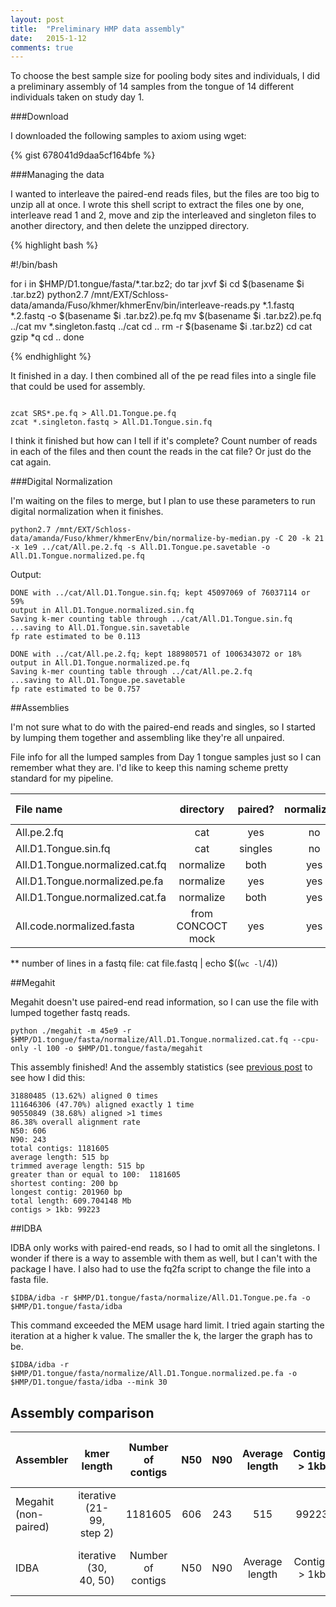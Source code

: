 ```yaml
---
layout: post
title:  "Preliminary HMP data assembly"
date:   2015-1-12
comments: true
---
```


To choose the best sample size for pooling body sites and individuals, I did a preliminary assembly of 14 samples from the tongue of 14 different individuals taken on study day 1.

###Download

I downloaded the following samples to axiom using wget:

{% gist 678041d9daa5cf164bfe %}

###Managing the data

I wanted to interleave the paired-end reads files, but the files are too big to unzip all at once. I wrote this shell script to extract the files one by one, interleave read 1 and 2, move and zip the interleaved and singleton files to another directory, and then delete the unzipped directory.

{% highlight bash %}

#!/bin/bash

for i in $HMP/D1.tongue/fasta/*.tar.bz2; do
	tar jxvf $i
	cd $(basename $i .tar.bz2)
	python2.7 /mnt/EXT/Schloss-data/amanda/Fuso/khmer/khmerEnv/bin/interleave-reads.py *.1.fastq *.2.fastq -o $(basename $i .tar.bz2).pe.fq
	mv $(basename $i .tar.bz2).pe.fq ../cat
	mv *.singleton.fastq ../cat
	cd ..
	rm -r $(basename $i .tar.bz2)
	cd cat
	gzip *q
	cd ..
done

{% endhighlight %}

It finished in a day. I then combined all of the pe read files into a single file that could be used for assembly.

~~~~

zcat SRS*.pe.fq > All.D1.Tongue.pe.fq
zcat *.singleton.fastq > All.D1.Tongue.sin.fq

~~~~

I think it finished but how can I tell if it's complete? Count number of reads in each of the files and then count the reads in the cat file? Or just do the cat again.

###Digital Normalization

I'm waiting on the files to merge, but I plan to use these parameters to run digital normalization when it finishes.

~~~~
python2.7 /mnt/EXT/Schloss-data/amanda/Fuso/khmer/khmerEnv/bin/normalize-by-median.py -C 20 -k 21 -x 1e9 ../cat/All.pe.2.fq -s All.D1.Tongue.pe.savetable -o All.D1.Tongue.normalized.pe.fq
~~~~

Output:

~~~~
DONE with ../cat/All.D1.Tongue.sin.fq; kept 45097069 of 76037114 or 59%
output in All.D1.Tongue.normalized.sin.fq
Saving k-mer counting table through ../cat/All.D1.Tongue.sin.fq
...saving to All.D1.Tongue.sin.savetable
fp rate estimated to be 0.113

DONE with ../cat/All.pe.2.fq; kept 188980571 of 1006343072 or 18%
output in All.D1.Tongue.normalized.pe.fq
Saving k-mer counting table through ../cat/All.pe.2.fq
...saving to All.D1.Tongue.pe.savetable
fp rate estimated to be 0.757
~~~~

##Assemblies

I'm not sure what to do with the paired-end reads and singles, so I started by lumping them together and assembling like they're all unpaired.

File info for all the lumped samples from Day 1 tongue samples just so I can remember what they are. I'd like to keep this naming scheme pretty standard for my pipeline.

File name | directory | paired? | normalized? | size | number of reads 
:---------------|:--------:|:--------:|:--------:|:--------:|:------------:
All.pe.2.fq | cat | yes | no | 217G |  1006343072
All.D1.Tongue.sin.fq | cat | singles | no | 18G | 76037114
All.D1.Tongue.normalized.cat.fq | normalize | both | yes | 50G | 234077640
All.D1.Tongue.normalized.pe.fa | normalize | yes | yes | 24G | 188980571
All.D1.Tongue.normalized.cat.fa | normalize | both | yes | 29G | 234077640
All.code.normalized.fasta | from CONCOCT mock | yes | yes | 15G | 




** number of lines in a fastq file: cat file.fastq | echo $((`wc -l`/4))


##Megahit

Megahit doesn't use paired-end read information, so I can use the file with lumped together fastq reads.

~~~~
python ./megahit -m 45e9 -r $HMP/D1.tongue/fasta/normalize/All.D1.Tongue.normalized.cat.fq --cpu-only -l 100 -o $HMP/D1.tongue/fasta/megahit
~~~~

This assembly finished! And the assembly statistics (see [previous post](http://agelmore.github.io/2014/12/06/DNassembly_output.html) to see how I did this:

~~~~
31880485 (13.62%) aligned 0 times
111646306 (47.70%) aligned exactly 1 time
90550849 (38.68%) aligned >1 times
86.38% overall alignment rate
N50: 606
N90: 243
total contigs: 1181605
average length: 515 bp
trimmed average length: 515 bp
greater than or equal to 100:  1181605
shortest conting: 200 bp
longest contig: 201960 bp
total length: 609.704148 Mb
contigs > 1kb: 99223
~~~~
 


##IDBA

IDBA only works with paired-end reads, so I had to omit all the singletons. I wonder if there is a way to assemble with them as well, but I can't with the package I have. I also had to use the fq2fa script to change the file into a fasta file. 

~~~~
$IDBA/idba -r $HMP/D1.tongue/fasta/normalize/All.D1.Tongue.pe.fa -o $HMP/D1.tongue/fasta/idba
~~~~

This command exceeded the MEM usage hard limit. I tried again starting the iteration at a higher k value. The smaller the k, the larger the graph has to be.

~~~~
$IDBA/idba -r $HMP/D1.tongue/fasta/normalize/All.D1.Tongue.normalized.pe.fa -o $HMP/D1.tongue/fasta/idba --mink 30
~~~~






## Assembly comparison

Assembler | kmer length | Number of contigs | N50 | N90 | Average length | Contigs > 1kb | percent of reads used | assembly file name
:---------------|:--------:|:--------:|:--------:|:--------:|:------------:|:------------:|:------------:|--------:
Megahit (non-paired) | iterative (21-99, step 2) | 1181605 | 606 | 243 | 515 |  99223 | 86.38% | megahit/final.contig.fa
IDBA | iterative (30, 40, 50) | Number of contigs | N50 | N90 | Average length | Contigs > 1kb | percent of reads used | assembly file name




